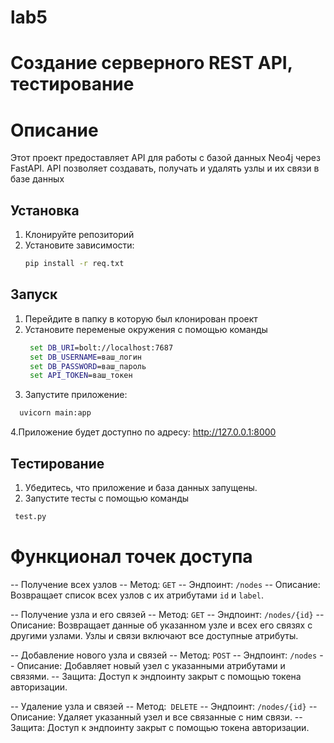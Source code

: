 # lab5
# Создание серверного REST API, тестирование
# Описание 
  Этот проект предоставляет API для работы с базой данных Neo4j через FastAPI. API позволяет создавать, получать и удалять узлы и их связи в базе данных

## Установка 
1. Клонируйте репозиторий
2. Установите зависимости:
   ```cmd
   pip install -r req.txt

## Запуск
1. Перейдите в папку в которую был клонирован проект
2. Установите переменые окружения с помощью команды
   ```cmd
    set DB_URI=bolt://localhost:7687
    set DB_USERNAME=ваш_логин
    set DB_PASSWORD=ваш_пароль
    set API_TOKEN=ваш_токен
3. Запустите приложение:
  ```cmd
    uvicorn main:app
```
4.Приложение будет доступно по адресу: http://127.0.0.1:8000
## Тестирование
1. Убедитесь, что приложение и база данных запущены.
2. Запустите тесты с помощью команды
 ```cmd
  test.py
```
# Функционал точек доступа
 -- Получение всех узлов
 -- Метод: `GET`
 -- Эндпоинт: `/nodes`
 -- Описание: Возвращает список всех узлов с их атрибутами `id` и `label`.

 -- Получение узла и его связей
 -- Метод: `GET`
 -- Эндпоинт: `/nodes/{id}`
 -- Описание: Возвращает данные об указанном узле и всех его связях с другими узлами. Узлы и связи включают все доступные атрибуты.

 -- Добавление нового узла и связей
 -- Метод: `POST`
 -- Эндпоинт: `/nodes`
 -- Описание: Добавляет новый узел с указанными атрибутами и связями.
 -- Защита: Доступ к эндпоинту закрыт с помощью токена авторизации.

 -- Удаление узла и связей
 -- Метод:` DELETE`
 -- Эндпоинт: `/nodes/{id}`
 -- Описание: Удаляет указанный узел и все связанные с ним связи.
 -- Защита: Доступ к эндпоинту закрыт с помощью токена авторизации.
